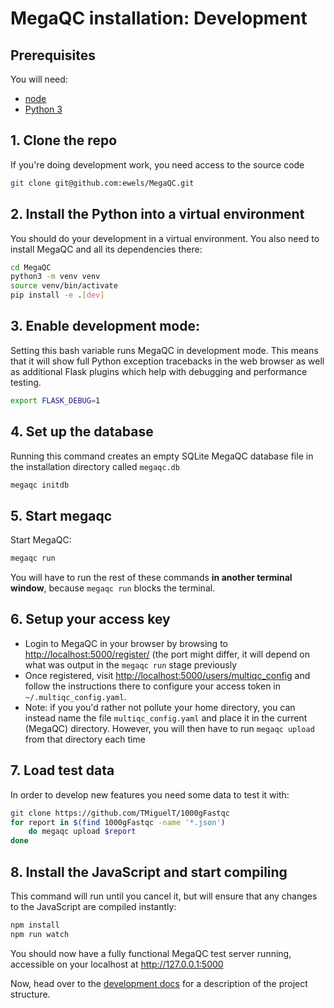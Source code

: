 # MegaQC installation: Development

## Prerequisites

You will need:

- [node](https://nodejs.org/en/download/)
- [Python 3](https://www.python.org/downloads/)

## 1. Clone the repo

If you're doing development work, you need access to the source code

```bash
git clone git@github.com:ewels/MegaQC.git
```

## 2. Install the Python into a virtual environment

You should do your development in a virtual environment. You also need to install MegaQC
and all its dependencies there:

```bash
cd MegaQC
python3 -m venv venv
source venv/bin/activate
pip install -e .[dev]
```

## 3. Enable development mode:

Setting this bash variable runs MegaQC in development mode. This means
that it will show full Python exception tracebacks in the web browser
as well as additional Flask plugins which help with debugging and performance testing.

```bash
export FLASK_DEBUG=1
```

## 4. Set up the database

Running this command creates an empty SQLite MegaQC database file in the
installation directory called `megaqc.db`

```bash
megaqc initdb
```

## 5. Start megaqc

Start MegaQC:

```bash
megaqc run
```

You will have to run the rest of these commands **in another terminal window**, because
`megaqc run` blocks the terminal.

## 6. Setup your access key

- Login to MegaQC in your browser by browsing to <http://localhost:5000/register/> (the port might differ, it will depend on what was output in the `megaqc run` stage previously
- Once registered, visit <http://localhost:5000/users/multiqc_config> and follow the instructions there to configure your access token in `~/.multiqc_config.yaml`.
- Note: if you you'd rather not pollute your home directory, you can instead name the file `multiqc_config.yaml` and place it in the current (MegaQC) directory. However, you will then have to run `megaqc upload` from that directory each time

## 7. Load test data

In order to develop new features you need some data to test it with:

```bash
git clone https://github.com/TMiguelT/1000gFastqc
for report in $(find 1000gFastqc -name '*.json')
    do megaqc upload $report
done
```

## 8. Install the JavaScript and start compiling

This command will run until you cancel it, but will ensure that any changes to the
JavaScript are compiled instantly:

```bash
npm install
npm run watch
```

You should now have a fully functional MegaQC test server running,
accessible on your localhost at http://127.0.0.1:5000

Now, head over to the [development docs](../dev/dev.md) for a description of the
project structure.
